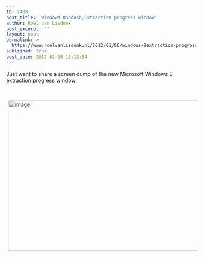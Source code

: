 ```yaml
---
ID: 2438
post_title: 'Windows 8&ndash;Extraction progress window'
author: Roel van Lisdonk
post_excerpt: ""
layout: post
permalink: >
  https://www.roelvanlisdonk.nl/2012/01/06/windows-8extraction-progress-window/
published: true
post_date: 2012-01-06 13:13:34
---
```

<p>Just want to share a screen dump of the new Microsoft Windows 8 extraction progress window:</p>  <p>&#160;</p>  <p><a href="http://www.roelvanlisdonk.nl/wp-content/uploads/2012/01/image48.png" rel="lightbox"><img style="background-image: none; border-bottom: 0px; border-left: 0px; margin: 0px 5px; padding-left: 0px; padding-right: 0px; display: inline; border-top: 0px; border-right: 0px; padding-top: 0px" title="image" border="0" alt="image" src="http://www.roelvanlisdonk.nl/wp-content/uploads/2012/01/image_thumb48.png" width="533" height="399" /></a></p>